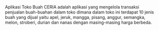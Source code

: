Aplikasi Toko Buah CERIA adalah aplikasi yang mengelola transaksi penjualan buah-buahan dalam toko dimana dalam toko ini terdapat 10 jenis buah yang dijual yaitu apel, jeruk, mangga, pisang, anggur, semangka, melon, stroberi, durian dan nanas dengan masing-masing harga berbeda.

